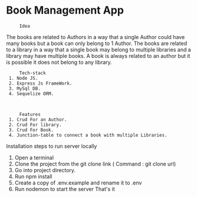 # Book Management App

         Idea
The books are related to Authors in a way that a single Author could have many
books but a book can only belong to 1 Author. The books are related to a library in a way that a
single book may belong to multiple libraries and a library may have multiple books. A book is
always related to an author but it is possible it does not belong to any library.
       
       
         Tech-stack
     1. Node JS.
     2. Express Js FrameWork.
     3. MySql DB.
     4. Sequelize ORM.
         
         
         
         Features
     1. Crud For an Author.
     2. Crud For library.
     3. Crud For Book.
     4. Junction-table to connect a book with multiple Libraries.
     
     
Installation steps to run server locally
1. Open a terminal
2. Clone the project from the git clone link ( Command : git clone url)
3. Go into project directory.
4. Run npm install
5. Create a copy of .env.example and rename it to .env
6. Run nodemon to start the server
That's it
